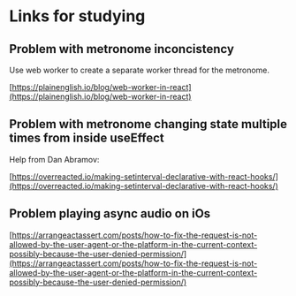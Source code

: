 # Links for studying

## Problem with metronome inconcistency

Use web worker to create a separate worker thread for the metronome.

[https://plainenglish.io/blog/web-worker-in-react](https://plainenglish.io/blog/web-worker-in-react)

## Problem with metronome changing state multiple times from inside useEffect

Help from Dan Abramov:

[https://overreacted.io/making-setinterval-declarative-with-react-hooks/](https://overreacted.io/making-setinterval-declarative-with-react-hooks/)

## Problem playing async audio on iOs

[https://arrangeactassert.com/posts/how-to-fix-the-request-is-not-allowed-by-the-user-agent-or-the-platform-in-the-current-context-possibly-because-the-user-denied-permission/](https://arrangeactassert.com/posts/how-to-fix-the-request-is-not-allowed-by-the-user-agent-or-the-platform-in-the-current-context-possibly-because-the-user-denied-permission/)
